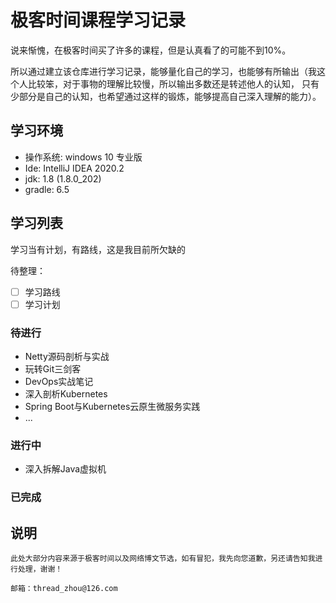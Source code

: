 # 极客时间课程学习记录

说来惭愧，在极客时间买了许多的课程，但是认真看了的可能不到10%。

所以通过建立该仓库进行学习记录，能够量化自己的学习，也能够有所输出（我这个人比较笨，对于事物的理解比较慢，所以输出多数还是转述他人的认知，
只有少部分是自己的认知，也希望通过这样的锻炼，能够提高自己深入理解的能力）。

## 学习环境

- 操作系统: windows 10 专业版
- Ide: IntelliJ IDEA 2020.2
- jdk: 1.8 (1.8.0_202)
- gradle: 6.5

## 学习列表

学习当有计划，有路线，这是我目前所欠缺的

待整理：

- [ ] 学习路线
- [ ] 学习计划

### 待进行

- Netty源码剖析与实战
- 玩转Git三剑客
- DevOps实战笔记
- 深入剖析Kubernetes
- Spring Boot与Kubernetes云原生微服务实践
- ...

### 进行中

- 深入拆解Java虚拟机

### 已完成

## 说明

    此处大部分内容来源于极客时间以及网络博文节选，如有冒犯，我先向您道歉，另还请告知我进行处理，谢谢！
    
    邮箱：thread_zhou@126.com
